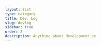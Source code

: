 ```yaml
---
layout: list
type: category
title: Dev. Log
slug: devlog
sidebar: true
order: 2
description: Anything about development ex
---
```

